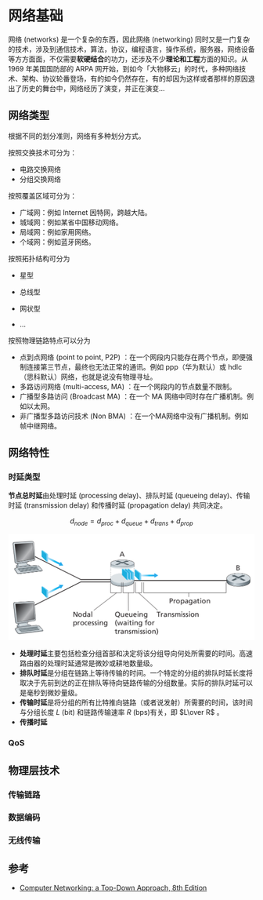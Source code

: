 # 网络基础

网络 (networks) 是一个复杂的东西，因此网络 (networking) 同时又是一门复杂的技术，涉及到通信技术，算法，协议，编程语言，操作系统，服务器，网络设备等方方面面，不仅需要**软硬结合**的功力，还涉及不少**理论和工程**方面的知识。从 1969 年美国国防部的 ARPA 网开始，到如今「大物移云」的时代，多种网络技术、架构、协议轮番登场，有的如今仍然存在，有的却因为这样或者那样的原因退出了历史的舞台中，网络经历了演变，并正在演变...

## 网络类型

根据不同的划分准则，网络有多种划分方式。

按照交换技术可分为：

- 电路交换网络
- 分组交换网络

按照覆盖区域可分为：

- 广域网：例如 Internet 因特网，跨越大陆。
- 城域网：例如某省中国移动网络。
- 局域网：例如家用网络。
- 个域网：例如蓝牙网络。

按照拓扑结构可分为

- 星型

- 总线型

- 网状型
- ...

按照物理链路特点可以分为

- 点到点网络 (point to point, P2P) ：在一个网段内只能存在两个节点，即便强制连接第三节点，最终也无法正常的通讯。例如 ppp（华为默认）或 hdlc（思科默认）网络，也就是说没有物理寻址。
- 多路访问网络 (multi-access, MA) ：在一个网段内的节点数量不限制。
- 广播型多路访问 (Broadcast MA) ：在一个 MA 网络中同时存在广播机制。例如以太网。
- 非广播型多路访问技术 (Non BMA) ：在一个MA网络中没有广播机制。例如帧中继网络。

## 网络特性

### 时延类型

**节点总时延**由处理时延 (processing delay)、排队时延 (queueing delay)、传输时延 (transmission delay) 和传播时延 (propagation delay) 共同决定。

$$ d_{node} = d_{proc} + d_{queue} + d_{trans} + d_{prop} $$ 

![image-20221114002600085](basic.assets/image-20221114002600085.png)

- **处理时延**主要包括检查分组首部和决定将该分组导向何处所需要的时间。高速路由器的处理时延通常是微妙或耕地数量级。
- **排队时延**是分组在链路上等待传输的时间。一个特定的分组的排队时延长度将取决于先前到达的正在排队等待向链路传输的分组数量。实际的排队时延可以是毫秒到微妙量级。
- **传输时延**是将分组的所有比特推向链路（或者说发射）所需要的时间，该时间与分组长度 $L$ (bit) 和链路传输速率 $R$ (bps)有关，即 $L\over R$ 。
- **传播时延**

### QoS

## 物理层技术

### 传输链路

### 数据编码

### 无线传输

## 参考

- [Computer Networking: a Top-Down Approach, 8th Edition](https://media.pearsoncmg.com/ph/esm/ecs_kurose_compnetwork_8/cw/)
